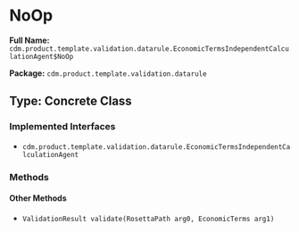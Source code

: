# NoOp

**Full Name:** `cdm.product.template.validation.datarule.EconomicTermsIndependentCalculationAgent$NoOp`

**Package:** `cdm.product.template.validation.datarule`

## Type: Concrete Class

### Implemented Interfaces

- `cdm.product.template.validation.datarule.EconomicTermsIndependentCalculationAgent`

### Methods

#### Other Methods

- `ValidationResult validate(RosettaPath arg0, EconomicTerms arg1)`

